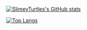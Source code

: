 [![SlimeyTurtles's GitHub stats](https://github-readme-stats.vercel.app/api?username=SlimeyTurtles&count_private=true)](https://github.com/SlimeyTurtles/github-readme-stats)

[![Top Langs](https://github-readme-stats.vercel.app/api/top-langs/?username=SlimeyTurtles&layout=donut)](https://github.com/SlimeyTurtles/github-readme-stats)

<!--
**SlimeyTurtles/SlimeyTurtles** is a ✨ _special_ ✨ repository because its `README.md` (this file) appears on your GitHub profile.

Here are some ideas to get you started:

- 🔭 I’m currently working on ...
- 🌱 I’m currently learning ...
- 👯 I’m looking to collaborate on ...
- 🤔 I’m looking for help with ...
- 💬 Ask me about ...
- 📫 How to reach me: ...
- 😄 Pronouns: ...
- ⚡ Fun fact: ...
-->
